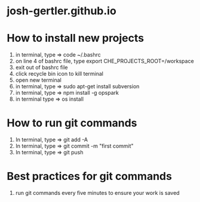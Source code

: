 # josh-gertler.github.io

# How to install new projects
1) in terminal, type => code ~/.bashrc 
2) on line 4 of bashrc file, type export CHE_PROJECTS_ROOT=/workspace
3) exit out of bashrc file
4) click recycle bin icon to kill terminal
5) open new terminal
6) in terminal, type => sudo apt-get install subversion
7) in terminal, type => npm install -g opspark
8) in terminal type => os install

# How to run git commands
1) In terminal, type => git add -A
2) In terminal, type => git commit -m "first commit"
3) In terminal, type => git push

# Best practices for git commands
1) run git commands every five minutes to ensure your work is saved